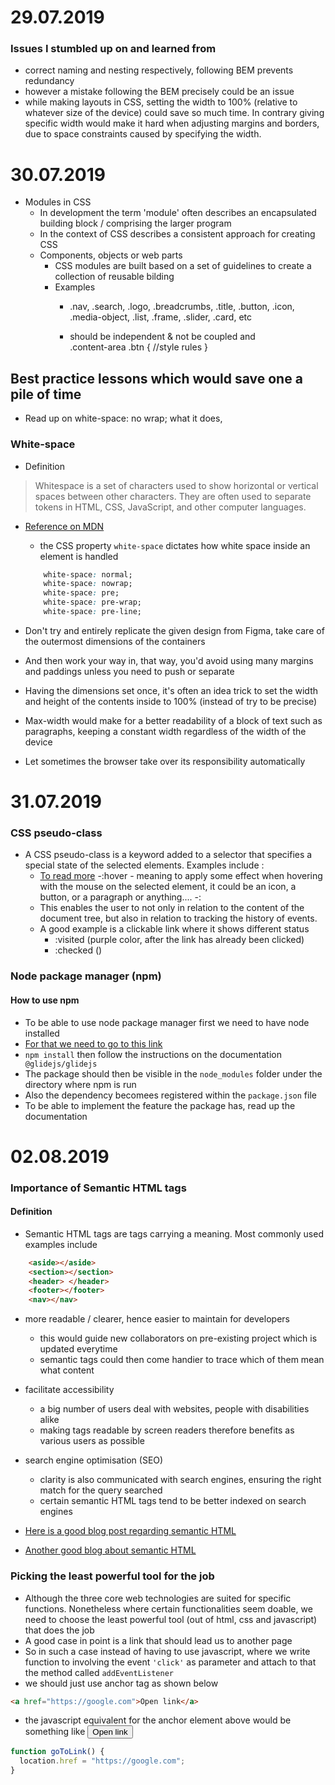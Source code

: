 # 29.07.2019
### Issues I stumbled up on and learned from
- correct naming and nesting respectively, following BEM prevents redundancy
- however a mistake following the BEM precisely could be an issue
- while making layouts in CSS, setting the width to 100% (relative to whatever size of the device) could save so much time. In contrary giving specific width would make it hard when adjusting margins and borders, due to space constraints caused by specifying the width. 

# 30.07.2019
- Modules in CSS 
  - In development the term 'module' often describes an encapsulated building block / comprising the larger program
  - In the context of CSS describes a consistent approach for creating CSS
  - Components, objects or web parts
    - CSS modules are built based on a set of guidelines to create a collection of reusable bilding 
    - Examples 
      - .nav, .search, .logo, .breadcrumbs, .title, .button, .icon, .media-object, .list, .frame, .slider, .card, etc

      - should be independent & not be coupled and   
      .content-area .btn {
   //style rules
          } 
 ## Best practice lessons which would save one a pile of time
 - Read up on white-space: no wrap; what it does, 
 ### White-space
 - Definition 
 > Whitespace is a set of characters used to show horizontal or vertical spaces between other characters. They are often used to separate tokens in HTML, CSS, JavaScript, and other computer languages.
 - [Reference on MDN](https://developer.mozilla.org/en-US/docs/Glossary/whitespace)

    - the CSS property `white-space` dictates how white space inside an element is handled
    ```css
        white-space: normal;
        white-space: nowrap;
        white-space: pre;
        white-space: pre-wrap;
        white-space: pre-line;
    ```
 - Don't try and entirely replicate the given design from Figma, take care of the outermost dimensions of the containers
 - And then work your way in, that way, you'd avoid using many margins and paddings unless you need to push or separate 
 - Having the dimensions set once, it's often an idea trick to set the width and height of the contents inside to 100% (instead of try to be precise)
 - Max-width would make for a better readability of a block of text such as paragraphs, keeping a constant width regardless of the width of the device
 - Let sometimes the browser take over its responsibility automatically  

# 31.07.2019
### CSS pseudo-class
- A CSS pseudo-class is a keyword added to a selector that specifies a special state of the selected elements. Examples include :
    - [To read more](https://developer.mozilla.org/en-US/docs/Web/CSS/Pseudo-classes)
    -:hover - meaning to apply some effect when hovering with the mouse on the selected element, it could be an icon, a button, or a paragraph or anything....
    -: 
    - This enables the user to not only in relation to the content of the document tree, but also in relation to tracking the history of events. 
    - A good example is a clickable link where it shows different status 
        - :visited (purple color, after the link has already been clicked)
        - :checked ()

### Node package manager (npm)
#### How to use npm
- To be able to use node package manager first we need to have node installed
- [For that we need to go to this link](https://nodejs.org/en/download/)
- `npm install` then follow the instructions on the documentation ` @glidejs/glidejs`
- The package should then be visible in the `node_modules` folder under the directory where npm is run
- Also the dependency becomees registered within the `package.json` file
- To be able to implement the feature the package has, read up the documentation

# 02.08.2019
 ### Importance of Semantic HTML tags
 #### Definition
   - Semantic HTML tags are tags carrying a meaning. Most commonly used examples include
 ```html
     <aside></aside> 
     <section></section> 
     <header> </header>
     <footer></footer>
     <nav></nav>
 ```
 - more readable / clearer, hence easier to maintain for developers
   - this would guide new collaborators on pre-existing project which is updated everytime
   - semantic tags could then come handier to trace which of them mean what content
 - facilitate accessibility
   - a big number of users  deal with websites, people with disabilities alike
   - making tags readable by screen readers therefore benefits as various users as possible
 - search engine optimisation (SEO)
   - clarity is also communicated with search engines, ensuring the right match for the query searched
   - certain semantic HTML tags tend to be better indexed on search engines

- [Here is a good blog post regarding semantic HTML](https://www.lambdatest.com/blog/importance-of-semantic-html-in-modern-web-development/)
- [Another good blog about semantic HTML](https://www.lifewire.com/why-use-semantic-html-3468271)

### Picking the least powerful tool for the job
- Although the three core web technologies are suited for specific functions. Nonetheless where certain functionalities seem doable, we need to choose the least powerful tool (out of html, css and javascript) that does the job
- A good case in point is a link that should lead us to another page
- So in such a case instead of having to use javascript, where we write function to involving the event `'click'` as parameter and attach to that the method called `addEventListener`
- we should just use anchor tag as shown below
```html 
<a href="https://google.com">Open link</a>
```
- the javascript equivalent for the anchor element above would be something like
<button onclick="goToLink();">Open link</button>

```javascript
function goToLink() {
  location.href = "https://google.com";
}
```
